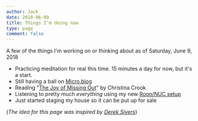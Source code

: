 ```yaml
---
author: Jack
date: 2018-06-09
title: Things I’m doing now
type: page
comment: false
---
```


A few of the things I'm working on or thinking about as of Saturday, June 9, 2018

- Practicing meditation for real this time. 15 minutes a day for now, but it's a start.
- Still having a ball on [Micro.blog][1]
- Reading "[The Joy of Missing
  Out](https://www.goodreads.com/book/show/21535637-the-joy-of-missing-out)" by Christina Crook
- Listening to pretty much _everything_ using my new [Roon/NUC setup](https://www.baty.net/2018/the-intel-nuc-and-roon-as-my-music-system/)
- Just started staging my house so it can be put up for sale

(_The idea for this page was inspired by [Derek Sivers][3]_)

[1]: https://micro.blog
[3]: https://sivers.org/nowff
